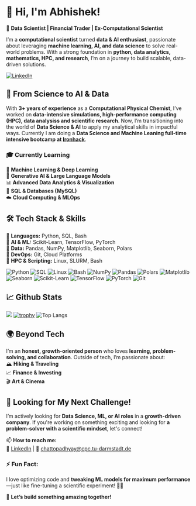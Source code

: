 # 👋 Hi, I'm Abhishek!  

🚀 **Data Scientist | Financial Trader | Ex-Computational Scientist**  

I’m a **computational scientist** turned **data & AI enthusiast**, passionate about leveraging **machine learning, AI, and data science** to solve real-world problems. With a strong foundation in **python, data analytics, mathematics, HPC, and research**, I’m on a journey to build scalable, data-driven solutions. 

[![LinkedIn](https://img.shields.io/badge/LinkedIn-blue?logo=linkedin&style=for-the-badge)](https://www.linkedin.com/in/techyabhishek)

## 🔬 **From Science to AI & Data**  
With **3+ years of experience** as a **Computational Physical Chemist**, I’ve worked on **data-intensive simulations, high-performance computing (HPC), data analysiss and scientific research**. Now, I’m transitioning into the world of **Data Science & AI** to apply my analytical skills in impactful ways. Currently I am doing a **Data Science and Machine Leaning full-time intensive bootcamp at [Ironhack](https://www.ironhack.com/de-en/data-science-machine-learning/remote)**.

### 🎓 **Currently Learning**  
🧠 **Machine Learning & Deep Learning**  
🤖 **Generative AI & Large Language Models**  
📊 **Advanced Data Analytics & Visualization**  
💾 **SQL & Databases (MySQL)**  
☁️ **Cloud Computing & MLOps**  

## 🛠️ **Tech Stack & Skills**  
🔹 **Languages:** Python, SQL, Bash  
🔹 **AI & ML:** Scikit-Learn, TensorFlow, PyTorch  
🔹 **Data:** Pandas, NumPy, Matplotlib, Seaborn, Polars  
🔹 **DevOps:** Git, Cloud Platforms  
🔹 **HPC & Scripting:** Linux, SLURM, Bash

![Python](https://img.shields.io/badge/Python-2D2D2D?style=for-the-badge&logo=python&logoColor=ffdd54)
![SQL](https://img.shields.io/badge/SQL-2D2D2D?style=for-the-badge&logo=mysql&logoColor=blue)
![Linux](https://img.shields.io/badge/Linux-2D2D2D?style=for-the-badge&logo=linux&logoColor=FCC624)
![Bash](https://img.shields.io/badge/Bash-2D2D2D?style=for-the-badge&logo=gnubash&logoColor=white)
![NumPy](https://img.shields.io/badge/NumPy-2D2D2D?style=for-the-badge&logo=numpy&logoColor=white)
![Pandas](https://img.shields.io/badge/Pandas-2D2D2D?style=for-the-badge&logo=pandas&logoColor=white)
![Polars](https://img.shields.io/badge/Polars-2D2D2D?style=for-the-badge&logo=python&logoColor=4B8BBE)
![Matplotlib](https://img.shields.io/badge/Matplotlib-2D2D2D?style=for-the-badge&logo=matplotlib&logoColor=white)
![Seaborn](https://img.shields.io/badge/Seaborn-2D2D2D?style=for-the-badge&logo=python&logoColor=white)
![Scikit-Learn](https://img.shields.io/badge/Scikit--Learn-2D2D2D?style=for-the-badge&logo=scikit-learn&logoColor=F7931E)
![TensorFlow](https://img.shields.io/badge/TensorFlow-2D2D2D?style=for-the-badge&logo=tensorflow&logoColor=FF6F00) 
![PyTorch](https://img.shields.io/badge/PyTorch-2D2D2D?style=for-the-badge&logo=pytorch&logoColor=EE4C2C)
![Git](https://img.shields.io/badge/Git-2D2D2D?style=for-the-badge&logo=git&logoColor=F05032)

## 📈 **Github Stats**
![](https://github-readme-stats.vercel.app/api?username=abhishek-chattopadhyay&show_icons=true&theme=radical&hide_title=true)
[![trophy](https://github-profile-trophy.vercel.app/?username=abhishek-chattopadhyay&theme=darkhub)](https://github.com/ryo-ma/github-profile-trophy)
![Top Langs](https://github-readme-stats.vercel.app/api/top-langs/?username=abhishek-chattopadhyay&layout=compact&theme=tokyonight)

## 🌍 **Beyond Tech**  
I’m an **honest, growth-oriented person** who loves **learning, problem-solving, and collaboration**. Outside of tech, I’m passionate about:  
🏔️ **Hiking & Traveling**  
📈 **Finance & Investing**  
🎬 **Art & Cinema**  

## 🚀 **Looking for My Next Challenge!**  
I’m actively looking for **Data Science, ML, or AI roles** in a **growth-driven company**. If you're working on something exciting and looking for **a problem-solver with a scientific mindset**, let's connect!  

📫 **How to reach me:**  
🔗 [LinkedIn](https://www.linkedin.com/in/techyabhishek) | 📧 chattopadhyay@cpc.tu-darmstadt.de  

### ⚡ **Fun Fact:**  
I love optimizing code and **tweaking ML models for maximum performance**—just like fine-tuning a scientific experiment! 🔬✨  

🚀 **Let’s build something amazing together!**  
